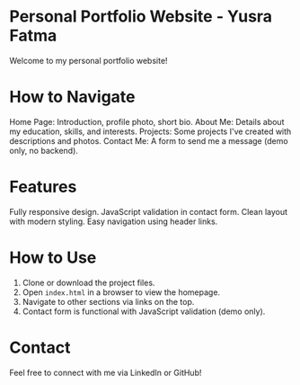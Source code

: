 # Personal Portfolio Website - Yusra Fatma

Welcome to my personal portfolio website!

# How to Navigate

 Home Page: Introduction, profile photo, short bio.
 About Me: Details about my education, skills, and interests.
 Projects: Some projects I've created with descriptions and photos.
 Contact Me: A form to send me a message (demo only, no backend).

# Features

 Fully responsive design.
 JavaScript validation in contact form.
 Clean layout with modern styling.
 Easy navigation using header links.

# How to Use

1. Clone or download the project files.
2. Open `index.html` in a browser to view the homepage.
3. Navigate to other sections via links on the top.
4. Contact form is functional with JavaScript validation (demo only).

# Contact

Feel free to connect with me via LinkedIn or GitHub!
